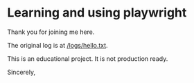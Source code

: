 # Learning and using playwright

Thank you for joining me here. 

The original log is at [/logs/hello.txt](/logs/hello.txt).

This is an educational project. 
It is not production ready. 

Sincerely,
